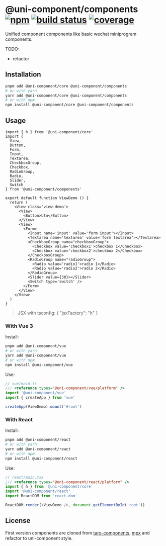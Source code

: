 # @uni-component/components [![npm](https://badgen.net/npm/v/@uni-component/components)](https://www.npmjs.com/package/@uni-component/components) [![build status](https://github.com/dolymood/uni-component/workflows/test/badge.svg)](https://github.com/dolymood/uni-component/actions/workflows/test.yml) [![coverage](https://badgen.net/codecov/c/github/dolymood/uni-component)](https://codecov.io/github/dolymood/uni-component)

Unified component components like basic wechat miniprogram components.

TODO:

- refactor

## Installation

```bash
pnpm add @uni-component/core @uni-component/components
# or with yarn
yarn add @uni-component/core @uni-component/components
# or with npm
npm install @uni-component/core @uni-component/components
```

## Usage

```tsx
import { h } from '@uni-component/core'
import {
  View,
  Button,
  Form,
  Input,
  Textarea,
  CheckboxGroup,
  Checkbox,
  RadioGroup,
  Radio,
  Slider,
  Switch
} from '@uni-component/components'

export default function ViewDemo () {
  return (
    <View class='view-demo'>
      <View>
        <Button>btn</Button>
      </View>
      <View>
        <Form>
          <Input name='input' value='form input'></Input>
          <Textarea name='textarea' value='form textarea'></Textarea>
          <CheckboxGroup name="checkboxGroup">
            <Checkbox value='checkbox1'>checkbox 1</Checkbox>
            <Checkbox value='checkbox2'>checkbox 2</Checkbox>
          </CheckboxGroup>
          <RadioGroup name="radioGroup">
            <Radio value='radio1'>radio 1</Radio>
            <Radio value='radio2'>radio 2</Radio>
          </RadioGroup>
          <Slider value={30}></Slider>
          <Switch type='switch' />
        </Form>
      </View>
    </View>
  )
}
```

> JSX with tsconfig:
> { "jsxFactory": "h" }

### With Vue 3

Install:

```bash
pnpm add @uni-component/vue
# or with yarn
yarn add @uni-component/vue
# or with npm
npm install @uni-component/vue
```

Use:

```ts
// vue/main.ts
/// <reference types="@uni-component/vue/platform" />
import '@uni-component/vue'
import { createApp } from 'vue'

createApp(ViewDemo).mount('#root')
```

### With React

Install:

```bash
pnpm add @uni-component/react
# or with yarn
yarn add @uni-component/react
# or with npm
npm install @uni-component/react
```

Use:

```ts
// react/main.tsx
/// <reference types="@uni-component/react/platform" />
import { h } from '@uni-component/core'
import '@uni-component/react'
import ReactDOM from 'react-dom'

ReactDOM.render(<ViewDemo />, document.getElementById('root'))
```

## License

First version components are cloned from [taro-components](https://github.com/NervJS/taro/tree/next/packages/taro-components), [mpx](https://github.com/didi/mpx) and refactor to uni-component style.

